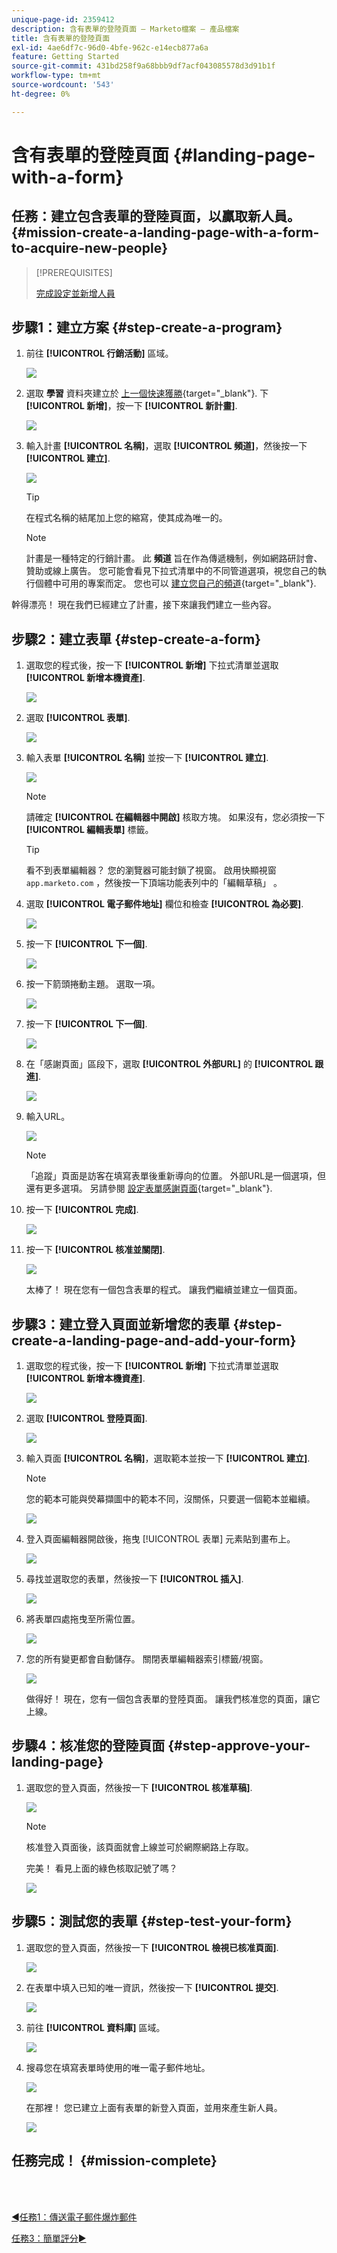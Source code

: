```yaml
---
unique-page-id: 2359412
description: 含有表單的登陸頁面 — Marketo檔案 — 產品檔案
title: 含有表單的登陸頁面
exl-id: 4ae6df7c-96d0-4bfe-962c-e14ecb877a6a
feature: Getting Started
source-git-commit: 431bd258f9a68bbb9df7acf043085578d3d91b1f
workflow-type: tm+mt
source-wordcount: '543'
ht-degree: 0%

---
```


# 含有表單的登陸頁面 {#landing-page-with-a-form}

## 任務：建立包含表單的登陸頁面，以贏取新人員。 {#mission-create-a-landing-page-with-a-form-to-acquire-new-people}

>[!PREREQUISITES]
>
>[完成設定並新增人員](/help/marketo/getting-started/quick-wins/get-set-up-and-add-a-person.md)

## 步驟1：建立方案 {#step-create-a-program}

1. 前往 **[!UICONTROL 行銷活動]** 區域。

   ![](assets/landing-page-with-a-form-1.png)

1. 選取 **學習** 資料夾建立於 [上一個快速獲勝](/help/marketo/getting-started/quick-wins/send-an-email.md){target="_blank"}. 下 **[!UICONTROL 新增]**，按一下 **[!UICONTROL 新計畫]**.

   ![](assets/landing-page-with-a-form-2.png)

1. 輸入計畫 **[!UICONTROL 名稱]**，選取 **[!UICONTROL 頻道]**，然後按一下 **[!UICONTROL 建立]**.

   ![](assets/landing-page-with-a-form-3.png)

   >[!TIP]
   >
   >在程式名稱的結尾加上您的縮寫，使其成為唯一的。

   >[!NOTE]
   >
   >計畫是一種特定的行銷計畫。 此 **頻道** 旨在作為傳遞機制，例如網路研討會、贊助或線上廣告。 您可能會看見下拉式清單中的不同管道選項，視您自己的執行個體中可用的專案而定。 您也可以 [建立您自己的頻道](/help/marketo/product-docs/administration/tags/create-a-program-channel.md){target="_blank"}.

幹得漂亮！ 現在我們已經建立了計畫，接下來讓我們建立一些內容。

## 步驟2：建立表單 {#step-create-a-form}

1. 選取您的程式後，按一下 **[!UICONTROL 新增]** 下拉式清單並選取 **[!UICONTROL 新增本機資產]**.

   ![](assets/landing-page-with-a-form-4.png)

1. 選取 **[!UICONTROL 表單]**.

   ![](assets/landing-page-with-a-form-5.png)

1. 輸入表單 **[!UICONTROL 名稱]** 並按一下 **[!UICONTROL 建立]**.

   ![](assets/landing-page-with-a-form-6.png)

   >[!NOTE]
   >
   >請確定 **[!UICONTROL 在編輯器中開啟]** 核取方塊。 如果沒有，您必須按一下 **[!UICONTROL 編輯表單]** 標籤。

   >[!TIP]
   >
   >看不到表單編輯器？ 您的瀏覽器可能封鎖了視窗。 啟用快顯視窗 `app.marketo.com` ，然後按一下頂端功能表列中的「編輯草稿」 。

1. 選取 **[!UICONTROL 電子郵件地址]** 欄位和檢查 **[!UICONTROL 為必要]**.

   ![](assets/landing-page-with-a-form-7.png)

1. 按一下 **[!UICONTROL 下一個]**.

   ![](assets/landing-page-with-a-form-8.png)

1. 按一下箭頭捲動主題。 選取一項。

   ![](assets/landing-page-with-a-form-9.png)

1. 按一下 **[!UICONTROL 下一個]**.

   ![](assets/landing-page-with-a-form-10.png)

1. 在「感謝頁面」區段下，選取 **[!UICONTROL 外部URL]** 的 **[!UICONTROL 跟進]**.

   ![](assets/landing-page-with-a-form-11.png)

1. 輸入URL。

   ![](assets/landing-page-with-a-form-12.png)

   >[!NOTE]
   >
   >「追蹤」頁面是訪客在填寫表單後重新導向的位置。 外部URL是一個選項，但還有更多選項。 另請參閱 [設定表單感謝頁面](/help/marketo/product-docs/demand-generation/forms/creating-a-form/set-a-form-thank-you-page.md){target="_blank"}.

1. 按一下 **[!UICONTROL 完成]**.

   ![](assets/landing-page-with-a-form-13.png)

1. 按一下 **[!UICONTROL 核准並關閉]**.

   ![](assets/landing-page-with-a-form-14.png)

   太棒了！ 現在您有一個包含表單的程式。 讓我們繼續並建立一個頁面。

## 步驟3：建立登入頁面並新增您的表單 {#step-create-a-landing-page-and-add-your-form}

1. 選取您的程式後，按一下 **[!UICONTROL 新增]** 下拉式清單並選取 **[!UICONTROL 新增本機資產]**.

   ![](assets/landing-page-with-a-form-15.png)

1. 選取 **[!UICONTROL 登陸頁面]**.

   ![](assets/landing-page-with-a-form-16.png)

1. 輸入頁面 **[!UICONTROL 名稱]**，選取範本並按一下 **[!UICONTROL 建立]**.

   >[!NOTE]
   >
   >您的範本可能與熒幕擷圖中的範本不同，沒關係，只要選一個範本並繼續。

   ![](assets/landing-page-with-a-form-17.png)

1. 登入頁面編輯器開啟後，拖曳 [!UICONTROL 表單] 元素貼到畫布上。

   ![](assets/landing-page-with-a-form-18.png)

1. 尋找並選取您的表單，然後按一下 **[!UICONTROL 插入]**.

   ![](assets/landing-page-with-a-form-19.png)

1. 將表單四處拖曳至所需位置。

   ![](assets/landing-page-with-a-form-20.png)

1. 您的所有變更都會自動儲存。 關閉表單編輯器索引標籤/視窗。

   ![](assets/landing-page-with-a-form-21.png)

   做得好！ 現在，您有一個包含表單的登陸頁面。 讓我們核准您的頁面，讓它上線。

## 步驟4：核准您的登陸頁面 {#step-approve-your-landing-page}

1. 選取您的登入頁面，然後按一下 **[!UICONTROL 核准草稿]**.

   ![](assets/landing-page-with-a-form-22.png)

   >[!NOTE]
   >
   >核准登入頁面後，該頁面就會上線並可於網際網路上存取。

   完美！ 看見上面的綠色核取記號了嗎？

   ![](assets/landing-page-with-a-form-23.png)

## 步驟5：測試您的表單 {#step-test-your-form}

1. 選取您的登入頁面，然後按一下 **[!UICONTROL 檢視已核准頁面]**.

   ![](assets/landing-page-with-a-form-24.png)

1. 在表單中填入已知的唯一資訊，然後按一下 **[!UICONTROL 提交]**.

   ![](assets/landing-page-with-a-form-25.png)

1. 前往 **[!UICONTROL 資料庫]** 區域。

   ![](assets/landing-page-with-a-form-26.png)

1. 搜尋您在填寫表單時使用的唯一電子郵件地址。

   ![](assets/landing-page-with-a-form-27.png)

   在那裡！ 您已建立上面有表單的新登入頁面，並用來產生新人員。

   ![](assets/landing-page-with-a-form-28.png)

## 任務完成！ {#mission-complete}

<br> 

[◄任務1：傳送電子郵件爆炸郵件](/help/marketo/getting-started/quick-wins/send-an-email.md)

[任務3：簡單評分►](/help/marketo/getting-started/quick-wins/simple-scoring.md)
